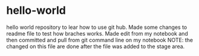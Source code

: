 # hello-world
hello world repository to lear how to use git hub.
Made some changes to readme file to test how braches works.
Made edit from my notebook and then committed and pull from git command line on my notebook
NOTE: the changed on this file are done after the file was added to the stage area.

